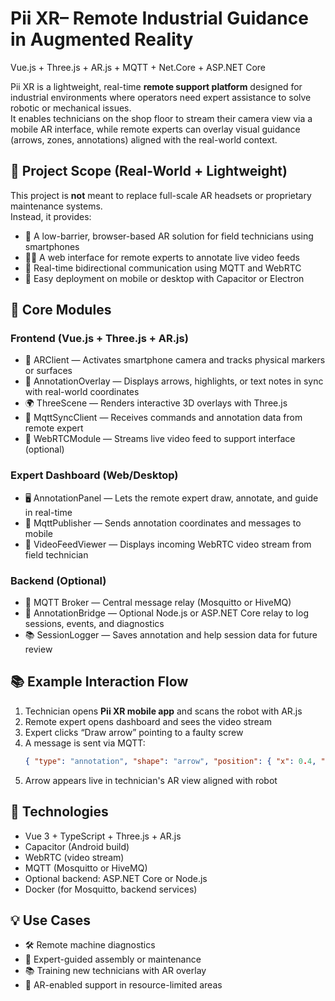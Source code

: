 # Pii XR– Remote Industrial Guidance in Augmented Reality  
Vue.js + Three.js + AR.js + MQTT + Net.Core + ASP.NET Core

Pii XR is a lightweight, real-time **remote support platform** designed for industrial environments where operators need expert assistance to solve robotic or mechanical issues.  
It enables technicians on the shop floor to stream their camera view via a mobile AR interface, while remote experts can overlay visual guidance (arrows, zones, annotations) aligned with the real-world context.

## 🎯 Project Scope (Real-World + Lightweight)

This project is **not** meant to replace full-scale AR headsets or proprietary maintenance systems.  
Instead, it provides:
- 📱 A low-barrier, browser-based AR solution for field technicians using smartphones
- 🧑‍💻 A web interface for remote experts to annotate live video feeds
- 🔁 Real-time bidirectional communication using MQTT and WebRTC
- 🔧 Easy deployment on mobile or desktop with Capacitor or Electron

## 🧩 Core Modules

### Frontend (Vue.js + Three.js + AR.js)
- 🎥 ARClient — Activates smartphone camera and tracks physical markers or surfaces
- 🧭 AnnotationOverlay — Displays arrows, highlights, or text notes in sync with real-world coordinates
- 🌍 ThreeScene — Renders interactive 3D overlays with Three.js
- 📡 MqttSyncClient — Receives commands and annotation data from remote expert
- 🧩 WebRTCModule — Streams live video feed to support interface (optional)

### Expert Dashboard (Web/Desktop)
- 🖥 AnnotationPanel — Lets the remote expert draw, annotate, and guide in real-time
- 📡 MqttPublisher — Sends annotation coordinates and messages to mobile
- 🎥 VideoFeedViewer — Displays incoming WebRTC video stream from field technician

### Backend (Optional)
- 💬 MQTT Broker — Central message relay (Mosquitto or HiveMQ)
- 🧠 AnnotationBridge — Optional Node.js or ASP.NET Core relay to log sessions, events, and diagnostics
- 📚 SessionLogger — Saves annotation and help session data for future review

## 📚 Example Interaction Flow

1. Technician opens **Pii XR mobile app** and scans the robot with AR.js
2. Remote expert opens dashboard and sees the video stream
3. Expert clicks “Draw arrow” pointing to a faulty screw
4. A message is sent via MQTT:
   ```json
   { "type": "annotation", "shape": "arrow", "position": { "x": 0.4, "y": 1.2, "z": -0.6 } }
   ```
5. Arrow appears live in technician's AR view aligned with robot

## 🔗 Technologies
- Vue 3 + TypeScript + Three.js + AR.js
- Capacitor (Android build)
- WebRTC (video stream)
- MQTT (Mosquitto or HiveMQ)
- Optional backend: ASP.NET Core or Node.js
- Docker (for Mosquitto, backend services)

## 💡 Use Cases
- 🛠 Remote machine diagnostics
- 🤝 Expert-guided assembly or maintenance
- 📚 Training new technicians with AR overlay
- 📡 AR-enabled support in resource-limited areas
